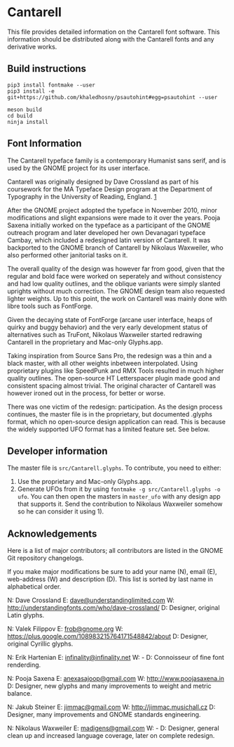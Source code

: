 # Cantarell

This file provides detailed information on the Cantarell font software. This
information should be distributed along with the Cantarell fonts and any
derivative works.

## Build instructions

```
pip3 install fontmake --user
pip3 install -e git+https://github.com/khaledhosny/psautohint#egg=psautohint --user

meson build
cd build
ninja install
```

## Font Information

The Cantarell typeface family is a contemporary Humanist sans serif, and is
used by the GNOME project for its user interface. 

Cantarell was originally designed by Dave Crossland as part of his coursework
for the MA Typeface Design program at the Department of Typography in the
University of Reading, England. [1] 

After the GNOME project adopted the typeface in November 2010, minor
modifications and slight expansions were made to it over the years. Pooja
Saxena initially worked on the typeface as a participant of the GNOME outreach
program and later developed her own Devanagari typeface Cambay, which included
a redesigned latin version of Cantarell. It was backported to the GNOME branch
of Cantarell by Nikolaus Waxweiler, who also performed other janitorial tasks
on it.

The overall quality of the design was however far from good, given that the
regular and bold face were worked on seperately and without consistency and had
low quality outlines, and the oblique variants were simply slanted uprights
without much correction. The GNOME design team also requested lighter weights.
Up to this point, the work on Cantarell was mainly done with libre tools such
as FontForge. 

Given the decaying state of FontForge (arcane user interface, heaps of quirky
and buggy behavior) and the very early development status of alternatives such
as TruFont, Nikolaus Waxweiler started redrawing Cantarell in the proprietary
and Mac-only Glyphs.app.

Taking inspiration from Source Sans Pro, the redesign was a thin and a black
master, with all other weights inbetween interpolated. Using proprietary
plugins like SpeedPunk and RMX Tools resulted in much higher quality outlines.
The open-source HT Letterspacer plugin made good and consistent spacing almost
trivial. The original character of Cantarell was however ironed out in the
process, for better or worse.

There was one victim of the redesign: participation. As the design process
continues, the master file is in the proprietary, but documented .glyphs
format, which no open-source design application can read. This is because the
widely supported UFO format has a limited feature set. See below.

[1]: http://www.typedesign.reading.ac.uk

## Developer information
                                  
The master file is `src/Cantarell.glyphs`. To contribute, you need to either:
1) Use the proprietary and Mac-only Glyphs.app.
2) Generate UFOs from it by using `fontmake -g src/Cantarell.glyphs -o ufo`.
You can then open the masters in `master_ufo` with any design app that supports
it. Send the contribution to Nikolaus Waxweiler somehow so he can consider it
using 1).

## Acknowledgements

Here is a list of major contributors; all contributors are listed in the GNOME
Git repository changelogs.

If you make major modifications be sure to add your name (N), email (E),
web-address (W) and description (D). This list is sorted by last name in
alphabetical order.

N: Dave Crossland
E: <dave@understandinglimited.com>
W: http://understandingfonts.com/who/dave-crossland/
D: Designer, original Latin glyphs.

N: Valek Filippov
E: <frob@gnome.org>
W: https://plus.google.com/108983215764171548842/about
D: Designer, original Cyrillic glyphs.

N: Erik Hartenian
E: <infinality@infinality.net>
W: -
D: Connoisseur of fine font renderding.

N: Pooja Saxena
E: <anexasajoop@gmail.com>
W: http://www.poojasaxena.in
D: Designer, new glyphs and many improvements to weight and metric balance.

N: Jakub Steiner
E: <jimmac@gmail.com>
W: http://jimmac.musichall.cz
D: Designer, many improvements and GNOME standards engineering.

N: Nikolaus Waxweiler
E: <madigens@gmail.com>
W: -
D: Designer, general clean up and increased language coverage, later on complete redesign.
